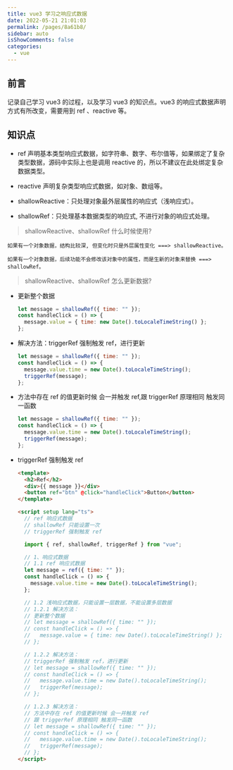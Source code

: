 ```yaml
---
title: vue3 学习之响应式数据
date: 2022-05-21 21:01:03
permalink: /pages/8a61b8/
sidebar: auto
isShowComments: false
categories:
  - vue
---
```


## 前言

记录自己学习 vue3 的过程，以及学习 vue3 的知识点。vue3 的响应式数据声明方式有所改变，需要用到 ref 、reactive 等。

## 知识点

- ref 声明基本类型响应式数据，如字符串、数字、布尔值等，如果绑定了复杂类型数据，源码中实际上也是调用 reactive 的，所以不建议在此处绑定复杂数据类型。
- reactive 声明复杂类型响应式数据，如对象、数组等。
- shallowReactive：只处理对象最外层属性的响应式（浅响应式）。

- shallowRef：只处理基本数据类型的响应式, 不进行对象的响应式处理。

> shallowReactive、shallowRef 什么时候使用?

    如果有一个对象数据，结构比较深, 但变化时只是外层属性变化 ===> shallowReactive。

    如果有一个对象数据，后续功能不会修改该对象中的属性，而是生新的对象来替换 ===> shallowRef。

> shallowReactive、shallowRef 怎么更新数据?

- 更新整个数据

  ```js
  let message = shallowRef({ time: "" });
  const handleClick = () => {
    message.value = { time: new Date().toLocaleTimeString() };
  };
  ```

- 解决方法：triggerRef 强制触发 ref，进行更新

  ```js
  let message = shallowRef({ time: "" });
  const handleClick = () => {
    message.value.time = new Date().toLocaleTimeString();
    triggerRef(message);
  };
  ```

- 方法中存在 ref 的值更新时候 会一并触发 ref,跟 triggerRef 原理相同 触发同一函数

  ```js
  let message = shallowRef({ time: "" });
  const handleClick = () => {
    message.value.time = new Date().toLocaleTimeString();
    triggerRef(message);
  };
  ```

- triggerRef 强制触发 ref

  ```html
  <template>
    <h2>Ref</h2>
    <div>{{ message }}</div>
    <button ref="btn" @click="handleClick">Button</button>
  </template>

  <script setup lang="ts">
    // ref 响应式数据
    // shallowRef 只能设置一次
    // triggerRef 强制触发 ref

    import { ref, shallowRef, triggerRef } from "vue";

    // 1、响应式数据
    // 1.1 ref 响应式数据
    let message = ref({ time: "" });
    const handleClick = () => {
      message.value.time = new Date().toLocaleTimeString();
    };

    // 1.2 浅响应式数据，只能设置一层数据，不能设置多层数据
    // 1.2.1 解决方法：
    // 更新整个数据
    // let message = shallowRef({ time: "" });
    // const handleClick = () => {
    //   message.value = { time: new Date().toLocaleTimeString() };
    // };

    // 1.2.2 解决方法：
    // triggerRef 强制触发 ref，进行更新
    // let message = shallowRef({ time: "" });
    // const handleClick = () => {
    //   message.value.time = new Date().toLocaleTimeString();
    //   triggerRef(message);
    // };

    // 1.2.3 解决方法：
    // 方法中存在 ref 的值更新时候 会一并触发 ref
    // 跟 triggerRef 原理相同 触发同一函数
    // let message = shallowRef({ time: "" });
    // const handleClick = () => {
    //   message.value.time = new Date().toLocaleTimeString();
    //   triggerRef(message);
    // };
  </script>
  ```
